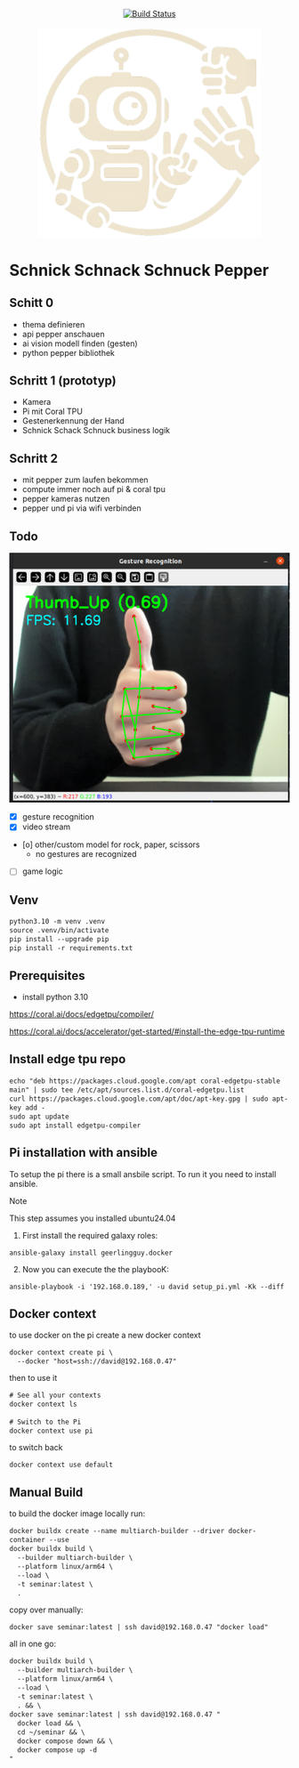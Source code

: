 <p align="center">
 <a href="https://github.com/dav354/seminar/actions">
    <img src="https://github.com/dav354/seminar/actions/workflows/docker_build.yml/badge.svg?branch=main"
         alt="Build Status" />
  </a>
  <br/>
  <br/>
  <img src="assets/logo_white.png"  
    alt="Logo"
    width="400" />
</p>

# Schnick Schnack Schnuck Pepper

## Schitt 0
- thema definieren
- api pepper anschauen
- ai vision modell finden (gesten)
- python pepper bibliothek

## Schritt 1 (prototyp)
- Kamera
- Pi mit Coral TPU
- Gestenerkennung der Hand
- Schnick Schack Schnuck business logik

## Schritt 2
- mit pepper zum laufen bekommen
- compute immer noch auf pi & coral tpu
- pepper kameras nutzen
- pepper und pi via wifi verbinden

## Todo

![image](assets/1.png)

- [x] gesture recognition
- [x] video stream
- [o] other/custom model for rock, paper, scissors
  - no gestures are recognized
- [ ] game logic

## Venv

```shell
python3.10 -m venv .venv
source .venv/bin/activate
pip install --upgrade pip
pip install -r requirements.txt
```

## Prerequisites
- install python 3.10

https://coral.ai/docs/edgetpu/compiler/

https://coral.ai/docs/accelerator/get-started/#install-the-edge-tpu-runtime

## Install edge tpu repo

```shell
echo "deb https://packages.cloud.google.com/apt coral-edgetpu-stable main" | sudo tee /etc/apt/sources.list.d/coral-edgetpu.list
curl https://packages.cloud.google.com/apt/doc/apt-key.gpg | sudo apt-key add -
sudo apt update
sudo apt install edgetpu-compiler
```

## Pi installation with ansible

To setup the pi there is a small ansbile script. To run it you need to install ansible.

> [!NOTE]
> This step assumes you installed ubuntu24.04

1. First install the required galaxy roles:
  
  ```shell
  ansible-galaxy install geerlingguy.docker
  ```

2. Now you can execute the the playbooK:

  ```shell
  ansible-playbook -i '192.168.0.189,' -u david setup_pi.yml -Kk --diff
  ```

## Docker context

to use docker on the pi create a new docker context

```shell
docker context create pi \
  --docker "host=ssh://david@192.168.0.47"
```

then to use it

```shell
# See all your contexts
docker context ls

# Switch to the Pi
docker context use pi
```

to switch back

```shell
docker context use default
```

## Manual Build

to build the docker image locally run:

```shell
docker buildx create --name multiarch-builder --driver docker-container --use
docker buildx build \
  --builder multiarch-builder \
  --platform linux/arm64 \
  --load \
  -t seminar:latest \
  .
```

copy over manually:

```shell
docker save seminar:latest | ssh david@192.168.0.47 "docker load"
```


all in one go:

```shell
docker buildx build \
  --builder multiarch-builder \
  --platform linux/arm64 \
  --load \
  -t seminar:latest \
  . && \
docker save seminar:latest | ssh david@192.168.0.47 "
  docker load && \
  cd ~/seminar && \
  docker compose down && \
  docker compose up -d
"
```